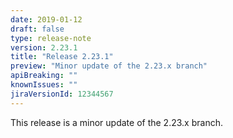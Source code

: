 ```yaml
---
date: 2019-01-12
draft: false 
type: release-note
version: 2.23.1
title: "Release 2.23.1"
preview: "Minor update of the 2.23.x branch"
apiBreaking: ""
knownIssues: ""
jiraVersionId: 12344567
---
```


This release is a minor update of the 2.23.x branch.
